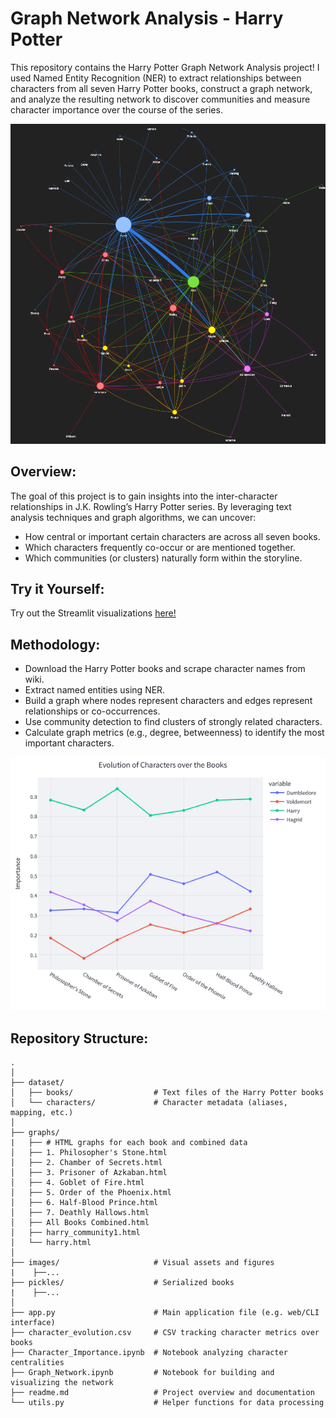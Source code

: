 # Graph Network Analysis - Harry Potter 

This repository contains the Harry Potter Graph Network Analysis project! I used Named Entity Recognition (NER) to extract relationships between characters from all seven Harry Potter books, construct a graph network, and analyze the resulting network to discover communities and measure character importance over the course of the series.

![Graph](images/graph.png)

## **Overview:**

The goal of this project is to gain insights into the inter-character relationships in J.K. Rowling’s Harry Potter series. By leveraging text analysis techniques and graph algorithms, we can uncover:

* How central or important certain characters are across all seven books.
* Which characters frequently co-occur or are mentioned together.
* Which communities (or clusters) naturally form within the storyline.

## **Try it Yourself:**

Try out the Streamlit visualizations [here!](https://huggingface.co/spaces/AseemD/Graph-Network-Analysis)

## **Methodology:**

* Download the Harry Potter books and scrape character names from wiki.
* Extract named entities using NER.
* Build a graph where nodes represent characters and edges represent relationships or co-occurrences.
* Use community detection to find clusters of strongly related characters.
* Calculate graph metrics (e.g., degree, betweenness) to identify the most important characters.

![Evo](images/evolution.png)

## **Repository Structure:**

```
.
│
├── dataset/
│   ├── books/                  # Text files of the Harry Potter books
│   └── characters/             # Character metadata (aliases, mapping, etc.)
│
├── graphs/       
|   ├── # HTML graphs for each book and combined data
│   ├── 1. Philosopher's Stone.html
│   ├── 2. Chamber of Secrets.html
│   ├── 3. Prisoner of Azkaban.html
│   ├── 4. Goblet of Fire.html
│   ├── 5. Order of the Phoenix.html
│   ├── 6. Half-Blood Prince.html
│   ├── 7. Deathly Hallows.html
│   ├── All Books Combined.html
│   ├── harry_community1.html
│   └── harry.html
│
├── images/                     # Visual assets and figures
|    ├──...
├── pickles/                    # Serialized books
|    ├──...
│
├── app.py                      # Main application file (e.g. web/CLI interface)
├── character_evolution.csv     # CSV tracking character metrics over books
├── Character_Importance.ipynb  # Notebook analyzing character centralities
├── Graph_Network.ipynb         # Notebook for building and visualizing the network
├── readme.md                   # Project overview and documentation
└── utils.py                    # Helper functions for data processing

```
